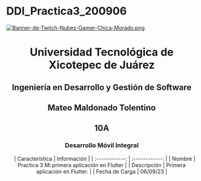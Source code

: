 # DDI_Practica3_200906

[![Banner-de-Twitch-Nubes-Gamer-Chica-Morado.png](https://i.postimg.cc/15q3LFXF/Banner-de-Twitch-Nubes-Gamer-Chica-Morado.png)](https://postimg.cc/MvzwBvyZ)

<div align="center">
  
# Universidad Tecnológica de Xicotepec de Juárez


## Ingeniería en Desarrollo y Gestión de Software
## Mateo Maldonado Tolentino 
## 10A
### Desarrollo Móvil Integral




&nbsp;
&nbsp;
|  Característica |  Información |
| :------------: | :------------: |
| Nombre  |  Practica 3 Mi primera aplicación en Flutter |
| Descripción  | Primera aplicación en Flutter.  |
|  Fecha de Carga | 06/09/23  |
